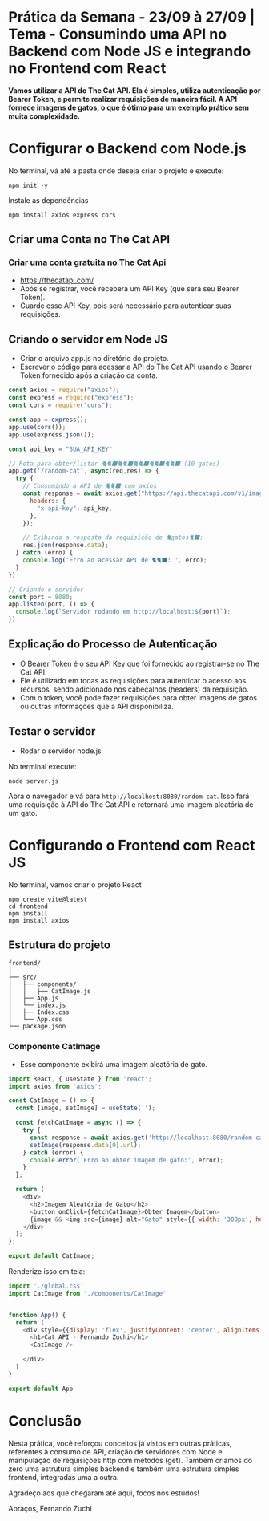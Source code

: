 # Prática da Semana - 23/09 à 27/09 | Tema - Consumindo uma API no Backend com Node JS e integrando no Frontend com React

**Vamos utilizar a API do The Cat API. Ela é simples, utiliza autenticação por Bearer Token, e permite realizar requisições de maneira fácil. A API fornece imagens de gatos, o que é ótimo para um exemplo prático sem muita complexidade.**

# **Configurar o Backend com Node.js**

No terminal, vá até a pasta onde deseja criar o projeto e execute:

```prompt
npm init -y
```

Instale as dependências

```prompt
npm install axios express cors
```


## **Criar uma Conta no The Cat API**

### **Criar uma conta gratuita no The Cat Api** 

- https://thecatapi.com/
- Após se registrar, você receberá um API Key (que será seu Bearer Token).
- Guarde esse API Key, pois será necessário para autenticar suas requisições.


## **Criando o servidor em Node JS**

- Criar o arquivo app.js no diretório do projeto.
- Escrever o código para acessar a API do The Cat API usando o Bearer Token fornecido após a criação da conta.

```javascript
const axios = require("axios");
const express = require("express");
const cors = require("cors");

const app = express();
app.use(cors());
app.use(express.json());

const api_key = "SUA_API_KEY"

// Rota para obter/listar 🐈🐈‍⬛🐈🐈‍⬛🐈🐈‍⬛🐈🐈‍⬛🐈🐈‍⬛ (10 gatos)
app.get('/random-cat', async(req,res) => {
  try {
    // Consumindo a API de 🐈🐈‍⬛ com axios
    const response = await axios.get("https://api.thecatapi.com/v1/images/search?limit=10", {
      headers: {
        "x-api-key": api_key,
      },
    });

    // Exibindo a resposta da requisição de 🐈gatos🐈‍⬛:
    res.json(response.data);
  } catch (erro) {
    console.log('Erro ao acessar API de 🐈🐈‍⬛: ', erro);
  }
})

// Criando o servidor
const port = 8080;
app.listen(port, () => {
  console.log(`Servidor rodando em http://localhost:${port}`);
})
```

## **Explicação do Processo de Autenticação**

- O Bearer Token é o seu API Key que foi fornecido ao registrar-se no The Cat API.
- Ele é utilizado em todas as requisições para autenticar o acesso aos recursos, sendo adicionado nos cabeçalhos (headers) da requisição.
- Com o token, você pode fazer requisições para obter imagens de gatos ou outras informações que a API disponibiliza.

## **Testar o servidor**

- Rodar o servidor node.js

No terminal execute: 

```prompt
node server.js
```
Abra o navegador e vá para `http://localhost:8080/random-cat`. Isso fará uma requisição à API do The Cat API e retornará uma imagem aleatória de um gato.

# **Configurando o Frontend com React JS**

No terminal, vamos criar o projeto React

```prompt
npm create vite@latest
cd frontend
npm install
npm install axios
```

## **Estrutura do projeto**

```
frontend/
│
├── src/
│   ├── components/
│   │   ├── CatImage.js
│   ├── App.js
│   └── index.js
│   ├── Index.css
│   └── App.css
└── package.json
```

### **Componente CatImage**

- Esse componente exibirá uma imagem aleatória de gato.

```javascript
import React, { useState } from 'react';
import axios from 'axios';

const CatImage = () => {
  const [image, setImage] = useState('');

  const fetchCatImage = async () => {
    try {
      const response = await axios.get('http://localhost:8080/random-cat');
      setImage(response.data[0].url);
    } catch (error) {
      console.error('Erro ao obter imagem de gato:', error);
    }
  };

  return (
    <div>
      <h2>Imagem Aleatória de Gato</h2>
      <button onClick={fetchCatImage}>Obter Imagem</button>
      {image && <img src={image} alt="Gato" style={{ width: '300px', height: 'auto' }} />}
    </div>
  );
};

export default CatImage;
```

Renderize isso em tela:

```javascript
import './global.css'
import CatImage from './components/CatImage'


function App() {
  return (
    <div style={{display: 'flex', justifyContent: 'center', alignItems: 'center', flexDirection: 'column'}}>
      <h1>Cat API - Fernando Zuchi</h1>
      <CatImage />

    </div>
  )
}

export default App
```

# Conclusão

Nesta prática, você reforçou conceitos já vistos em outras práticas, referentes à consumo de API, criação de servidores com Node e manipulação de requisições http com métodos (get). Também criamos do zero uma estrutura simples backend e também uma estrutura simples frontend, integradas uma a outra.

Agradeço aos que chegaram até aqui, focos nos estudos!

Abraços, 
Fernando Zuchi

